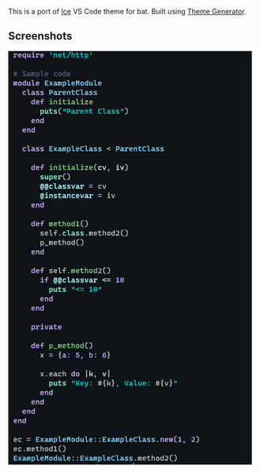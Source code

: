 This is a port of [Ice](https://marketplace.visualstudio.com/items?itemName=a5hk.ice) VS Code theme for bat. Built using [Theme Generator](https://github.com/a5hk/theme-generator).

## Screenshots

![ruby](../screenshot/bat.png)
